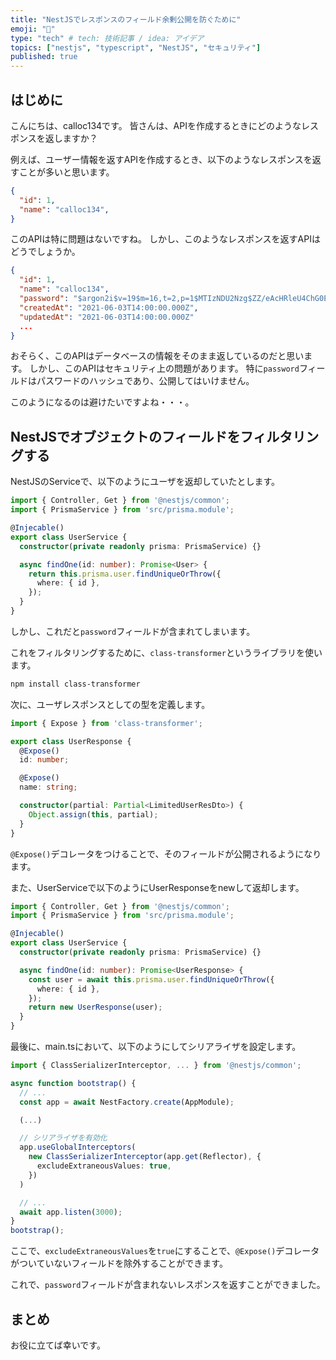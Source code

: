 ```yaml
---
title: "NestJSでレスポンスのフィールド余剰公開を防ぐために"
emoji: "🐺"
type: "tech" # tech: 技術記事 / idea: アイデア
topics: ["nestjs", "typescript", "NestJS", "セキュリティ"]
published: true
---
```


## はじめに

こんにちは、calloc134です。
皆さんは、APIを作成するときにどのようなレスポンスを返しますか？

例えば、ユーザー情報を返すAPIを作成するとき、以下のようなレスポンスを返すことが多いと思います。

```json
{
  "id": 1,
  "name": "calloc134",
}
```

このAPIは特に問題はないですね。
しかし、このようなレスポンスを返すAPIはどうでしょうか。

```json
{
  "id": 1,
  "name": "calloc134",
  "password": "$argon2i$v=19$m=16,t=2,p=1$MTIzNDU2Nzg$ZZ/eAcHRleU4ChG0EJ+2Mw",
  "createdAt": "2021-06-03T14:00:00.000Z",
  "updatedAt": "2021-06-03T14:00:00.000Z"
  ...
}
```

おそらく、このAPIはデータベースの情報をそのまま返しているのだと思います。
しかし、このAPIはセキュリティ上の問題があります。
特に`password`フィールドはパスワードのハッシュであり、公開してはいけません。

このようになるのは避けたいですよね・・・。

## NestJSでオブジェクトのフィールドをフィルタリングする

NestJSのServiceで、以下のようにユーザを返却していたとします。

```ts
import { Controller, Get } from '@nestjs/common';
import { PrismaService } from 'src/prisma.module';

@Injecable()
export class UserService {
  constructor(private readonly prisma: PrismaService) {}

  async findOne(id: number): Promise<User> {
    return this.prisma.user.findUniqueOrThrow({
      where: { id },
    });
  }
}
```

しかし、これだと`password`フィールドが含まれてしまいます。

これをフィルタリングするために、`class-transformer`というライブラリを使います。

```bash
npm install class-transformer
```

次に、ユーザレスポンスとしての型を定義します。

```ts
import { Expose } from 'class-transformer';

export class UserResponse {
  @Expose()
  id: number;

  @Expose()
  name: string;

  constructor(partial: Partial<LimitedUserResDto>) {
    Object.assign(this, partial);
  }
}
```

`@Expose()`デコレータをつけることで、そのフィールドが公開されるようになります。

また、UserServiceで以下のようにUserResponseをnewして返却します。

```ts
import { Controller, Get } from '@nestjs/common';
import { PrismaService } from 'src/prisma.module';

@Injecable()
export class UserService {
  constructor(private readonly prisma: PrismaService) {}

  async findOne(id: number): Promise<UserResponse> {
    const user = await this.prisma.user.findUniqueOrThrow({
      where: { id },
    });
    return new UserResponse(user);
  }
}
```

最後に、main.tsにおいて、以下のようにしてシリアライザを設定します。

```ts
import { ClassSerializerInterceptor, ... } from '@nestjs/common';

async function bootstrap() {
  // ...
  const app = await NestFactory.create(AppModule);

  (...)

  // シリアライザを有効化
  app.useGlobalInterceptors(
    new ClassSerializerInterceptor(app.get(Reflector), {
      excludeExtraneousValues: true,
    })
  )

  // ...
  await app.listen(3000);
}
bootstrap();
```

ここで、`excludeExtraneousValues`を`true`にすることで、`@Expose()`デコレータがついていないフィールドを除外することができます。

これで、`password`フィールドが含まれないレスポンスを返すことができました。

## まとめ
お役に立てば幸いです。


